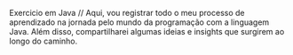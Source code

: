 Exercicio em Java
// Aqui, vou registrar todo o meu processo de aprendizado na jornada pelo mundo da programação com a linguagem Java. Além disso, compartilharei algumas ideias e insights que surgirem ao longo do caminho.
